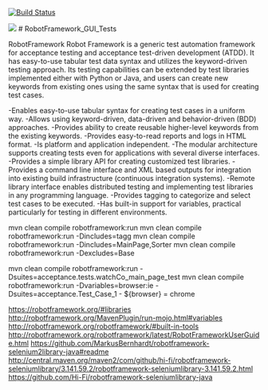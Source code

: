[![Build Status](https://dev.azure.com/YauheniPo/WebTestFramework/_apis/build/status/YauheniPo.RobotFramework_GUI_Tests?branchName=develop)](https://dev.azure.com/YauheniPo/WebTestFramework/_build/latest?definitionId=6&branchName=develop)

<img src="https://github.com/YauheniPo/RobotFramework_GUI_Tests/workflows/Java%20CI%20-%20Test/badge.svg" />
# RobotFramework_GUI_Tests

RobotFramework
Robot Framework is a generic test automation framework for acceptance testing and acceptance test-driven development (ATDD). It has easy-to-use tabular test data syntax and utilizes the keyword-driven testing approach. Its testing capabilities can be extended by test libraries implemented either with Python or Java, and users can create new keywords from existing ones using the same syntax that is used for creating test cases.

-Enables easy-to-use tabular syntax for creating test cases in a uniform way.
-Allows using keyword-driven, data-driven and behavior-driven (BDD) approaches.
-Provides ability to create reusable higher-level keywords from the existing keywords.
-Provides easy-to-read reports and logs in HTML format.
-Is platform and application independent.
-The modular architecture supports creating tests even for applications with several diverse interfaces.
-Provides a simple library API for creating customized test libraries.
-Provides a command line interface and XML based outputs for integration into existing build infrastructure (continuous integration systems).
-Remote library interface enables distributed testing and implementing test libraries in any programming language.
-Provides tagging to categorize and select test cases to be executed.
-Has built-in support for variables, practical particularly for testing in different environments.

mvn clean compile robotframework:run
mvn clean compile robotframework:run -Dincludes=tagg
mvn clean compile robotframework:run -Dincludes=MainPage,Sorter
mvn clean compile robotframework:run -Dexcludes=Base

mvn clean compile robotframework:run -Dsuites=acceptance.tests.watchCo_main_page_test
mvn clean compile robotframework:run -Dvariables=browser:ie -Dsuites=acceptance.Test_Case_1         - ${browser} =      chrome


https://robotframework.org/#libraries
http://robotframework.org/MavenPlugin/run-mojo.html#variables
http://robotframework.org/robotframework/#built-in-tools
http://robotframework.org/robotframework/latest/RobotFrameworkUserGuide.html
https://github.com/MarkusBernhardt/robotframework-selenium2library-java#readme
http://central.maven.org/maven2/com/github/hi-fi/robotframework-seleniumlibrary/3.141.59.2/robotframework-seleniumlibrary-3.141.59.2.html
https://github.com/Hi-Fi/robotframework-seleniumlibrary-java
